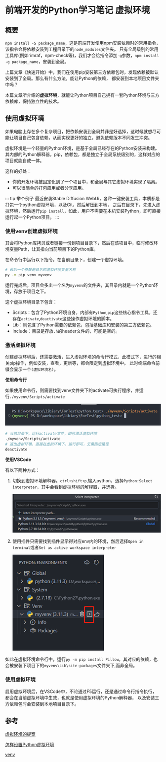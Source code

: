 # 前端开发的Python学习笔记 虚拟环境

## 概要

`npm install -S package_name`，这是前端开发使用npm安装依赖时的常用指令，该指令会将依赖安装到工程目录下的`node_modules`文件夹。
只有全局级别的常用工具库(例如rimraf，npm-check等)，我们才会给指令添加`-g`参数，`npm install -g package_name`，安装到全局。

上篇文章《快速开始》中，我们在使用pip安装第三方依赖包时，发现依赖被默认安装到了全局。那么有什么方法，能让Python的依赖，
都安装到本地项目文件夹中吗？

本篇文章所介绍的**虚拟环境**，就能让Python项目自己拥有一套Python环境与三方依赖库，保持独立性的技术。

## 使用虚拟环境

如果电脑上存在多个复杂项目，把依赖安装到全局并非是好选择，这时候就想尽可能让项目自己包含依赖，从而实现更好的独立，避免依赖版本不同发生冲突。

虚拟环境是一个轻量的Python环境，是基于全局已经存在的Python安装来构建。
其内部的Python解释器，pip，依赖包，都是独立于全局系统级别的，这样对应的项目就能自成一体。

这样的好处：

* 你的开发环境被固定化到了一个项目中，和全局与其它虚拟环境实现了隔离。
* 可以很简单的打包应用或者分享应用。

::: tip 举个例子
最近安装Stable Diffusion WebUi，各种一键安装工具，本质都是打包一个python虚拟环境，以及Git，然后解压到本地，
之后在目录下，先进入虚拟环境，然后运行`pip install`，如此，用户不需要在本机安装Python，即可直接运行起一个Python项目。
:::

### 使用venv创建虚拟环境

其会将Python库拷贝或者链接一份到项目目录下，然后在该项目中，临时修改环境变量Path，让其指向当前项目下的Python库。

在命令行中运行以下指令，在当前目录下，创建一个虚拟环境。

```sh
# 最后一个参数是命名的虚拟环境变量名称
py -m pip venv myvenv
```

运行完成后，项目会多出一个名为`myvenv`的文件夹，其目录内就是一个Python环境，存放于项目之下。

这个虚拟环境目录下包含：
* Scripts：包含了Python环境自身，内部有`Python`,`pip`这些核心指令工具，还存在`activate`,`deactivate`这些操作虚拟环境的脚本。
* Lib：则包含了Python需要的依赖包，包括基础库和安装的第三方依赖包。
* Include：目录是存放`.h`的header文件的，可能是空的。

### 激活虚拟环境

创建虚拟环境后，还需要激活，进入虚拟环境的命令行模式，此模式下，进行的相关pip操作，例如安装，查看，更新等，都会限定到虚拟环境中。
此时终端命令前缀会显示一个`(虚拟环境名)`。  

**使用命令行**
  
如果使用命令行，则需要找到venv文件夹下的activate可执行程序，并运行`./myvenv/Scripts/activate`  

![Link](./images/cmd_active.png)

```sh
# 当前目录下，运行activate文件，即可激活虚拟环境
./myvenv/Scripts/activate
# 退出虚拟环境，直接在虚拟环境下，运行即可，无需指定路径
deactivate
```

**使用VSCode**

有以下两种方式：

1. 切换到虚拟环境解释器。`ctrl+shift+p`,输入python，选择`Python:Select interpreter`，其中会看到虚拟环境的解释器，并选择。

   ![Link](./images/select_interpreter.png)

2. 使用插件只需要找到插件显示得对应env内的环境，然后选择`Open in terminal`或者`Set as active workspace interpreter`  

   ![Link](./images/plugin_activate.png) 

如此在虚拟环境命令行中，运行`py -m pip install Pillow`，其对应的依赖，也会被安装下项目下的`myvenv\Lib\site-packages`文件夹下,而非全局。

### 使用虚拟环境

启用虚拟环境后，在VSCode中，不论通过F5运行，还是通过命令行指令执行，都会在当前虚拟环境中生效，也就是使用虚拟环境的Python解释器，
以及安装三方依赖包时会安装到本地项目目录下。

## 参考

[虚拟环境的提案](https://peps.python.org/pep-0405/)

[怎样设置Python虚拟环境](https://www.freecodecamp.org/news/how-to-setup-virtual-environments-in-python/)

[venv](https://docs.python.org/3/library/venv.html)


